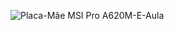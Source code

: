 ![Placa-Mãe MSI Pro A620M-E-Aula](https://github.com/user-attachments/assets/f119330a-6d8e-462f-86ca-3c24d85e08c2)

